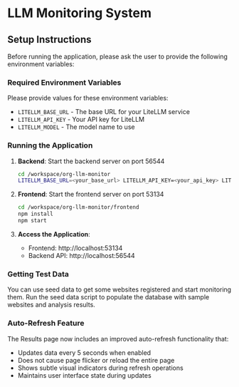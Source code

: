 
# LLM Monitoring System

## Setup Instructions

Before running the application, please ask the user to provide the following environment variables:

### Required Environment Variables

Please provide values for these environment variables:
- `LITELLM_BASE_URL` - The base URL for your LiteLLM service
- `LITELLM_API_KEY` - Your API key for LiteLLM
- `LITELLM_MODEL` - The model name to use

### Running the Application

1. **Backend**: Start the backend server on port 56544
   ```bash
   cd /workspace/org-llm-monitor
   LITELLM_BASE_URL=<your_base_url> LITELLM_API_KEY=<your_api_key> LITELLM_MODEL=<your_model> PORT=56544 python main.py
   ```

2. **Frontend**: Start the frontend server on port 53134
   ```bash
   cd /workspace/org-llm-monitor/frontend
   npm install
   npm start
   ```

3. **Access the Application**: 
   - Frontend: http://localhost:53134
   - Backend API: http://localhost:56544

### Getting Test Data

You can use seed data to get some websites registered and start monitoring them. Run the seed data script to populate the database with sample websites and analysis results.

### Auto-Refresh Feature

The Results page now includes an improved auto-refresh functionality that:
- Updates data every 5 seconds when enabled
- Does not cause page flicker or reload the entire page
- Shows subtle visual indicators during refresh operations
- Maintains user interface state during updates

